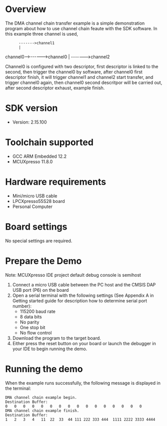 Overview
========
The DMA channel chain transfer example is a simple demonstration program about how to use channel chain feaute with the SDK software.
In this example three channel is used, 
          
          ------->channel1
          |
channel0-->------>channel0
          |
          ------->channel2

Channel0 is configured with two descriptor, first descriptor is linked to the second, then trigger the channel0 by software, after channel0 first descriptor finish, it will trigger channel1 and channel2 start transfer, and trigger channel0 again, then channel0 second descritpor will be carried out, after second descriptor exhaust, example finish.


SDK version
===========
- Version: 2.15.100

Toolchain supported
===================
- GCC ARM Embedded  12.2
- MCUXpresso  11.8.0

Hardware requirements
=====================
- Mini/micro USB cable
- LPCXpresso55S28 board
- Personal Computer

Board settings
==============
No special settings are required.

Prepare the Demo
================
Note: MCUXpresso IDE project default debug console is semihost
1.  Connect a micro USB cable between the PC host and the CMSIS DAP USB port (P6) on the board
2.  Open a serial terminal with the following settings (See Appendix A in Getting started guide for description how to determine serial port number):
    - 115200 baud rate
    - 8 data bits
    - No parity
    - One stop bit
    - No flow control
3.  Download the program to the target board.
4.  Either press the reset button on your board or launch the debugger in your IDE to begin running the demo.

Running the demo
================
When the example runs successfully, the following message is displayed in the terminal:
~~~~~~~~~~~~~~~~~~~~~
DMA channel chain example begin.
Destination Buffer:
0	0	0	0	0	0	0	0	0	0	0	0	0	0	0	0
DMA channel chain example finish.
Destination Buffer:
1	2	3	4	11	22	33	44 111 222 333 444	1111 2222 3333 4444
~~~~~~~~~~~~~~~~~~~~~
